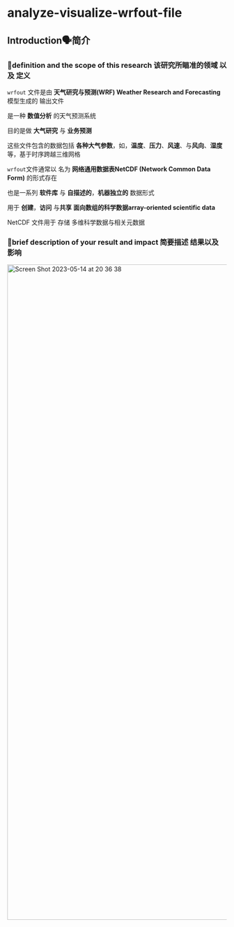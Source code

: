 # analyze-visualize-wrfout-file

## Introduction🗣️简介
### 📌definition and the scope of this research **该研究所瞄准的领域 以及 定义**
`wrfout` 文件是由 **天气研究与预测(WRF) Weather Research and Forecasting** 模型生成的 输出文件

是一种 **数值分析** 的天气预测系统

目的是做 **大气研究** 与 **业务预测**

这些文件包含的数据包括 **各种大气参数**，如，**温度**、**压力**、**风速**、与**风向**、**湿度** 等，基于时序跨越三维网格

`wrfout`文件通常以 名为 **网络通用数据表NetCDF (Network Common Data Form)** 的形式存在

也是一系列 **软件库** 与 **自描述的**，**机器独立的** 数据形式

用于 **创建**，**访问** 与**共享** **面向数组的科学数据array-oriented scientific data**

NetCDF 文件用于 存储 多维科学数据与相关元数据

### 📌brief description of your result and impact 简要描述 结果以及 影响
<img width="1500" alt="Screen Shot 2023-05-14 at 20 36 38" src="https://github.com/ChenxingWang93/analyze-visualize-wrfout-file/assets/31954987/cf5a5533-8816-4c51-b8f6-b76300bd12f0">

#### 
